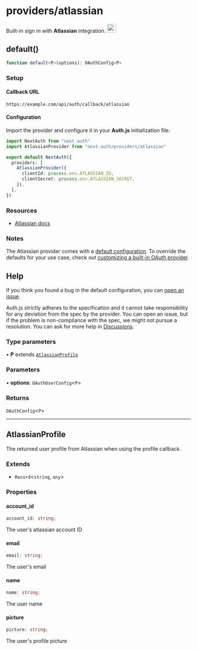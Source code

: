 # providers/atlassian

<div style={{display: "flex", justifyContent: "space-between", alignItems: "center"}}>
<span style={{fontSize: "1.35rem" }}>
 Built-in sign in with <b>Atlassian</b> integration.
</span>
<a href="https://www.atlassian.com/" style={{backgroundColor: "black", padding: "12px", borderRadius: "100%" }}>
  <img style={{display: "block"}} src="https://authjs.dev/img/providers/atlassian.svg" width="24" style={{ marginTop: "-3px"}} />
</a>
</div>

## default()

```ts
function default<P>(options): OAuthConfig<P>
```

### Setup

#### Callback URL
```
https://example.com/api/auth/callback/atlassian
```

#### Configuration

Import the provider and configure it in your **Auth.js** initialization file:

```ts title="pages/api/auth/[...nextauth].ts"
import NextAuth from "next-auth"
import AtlassianProvider from "next-auth/providers/atlassian"

export default NextAuth({
  providers: [
    AtlassianProvider({
      clientId: process.env.ATLASSIAN_ID,
      clientSecret: process.env.ATLASSIAN_SECRET,
    }),
  ],
})
```

### Resources

- [Atlassian docs](https://developer.atlassian.com/server/jira/platform/oauth/)

### Notes

The Atlassian provider comes with a [default configuration](https://github.com/nextauthjs/next-auth/blob/main/packages/core/src/providers/atlassian.ts). To override the defaults for your use case, check out [customizing a built-in OAuth provider](https://authjs.dev/guides/providers/custom-provider#override-default-options).

## Help

If you think you found a bug in the default configuration, you can [open an issue](https://authjs.dev/new/provider-issue).

Auth.js strictly adheres to the specification and it cannot take responsibility for any deviation from
the spec by the provider. You can open an issue, but if the problem is non-compliance with the spec,
we might not pursue a resolution. You can ask for more help in [Discussions](https://authjs.dev/new/github-discussions).

### Type parameters

• **P** extends [`AtlassianProfile`](/reference/core/providers/atlassian.md#atlassianprofile)

### Parameters

• **options**: `OAuthUserConfig`\<`P`\>

### Returns

`OAuthConfig`\<`P`\>

***

## AtlassianProfile

The returned user profile from Atlassian when using the profile callback.

### Extends

- `Record`\<`string`, `any`\>

### Properties

#### account\_id

```ts
account_id: string;
```

The user's atlassian account ID

#### email

```ts
email: string;
```

The user's email

#### name

```ts
name: string;
```

The user name

#### picture

```ts
picture: string;
```

The user's profile picture
